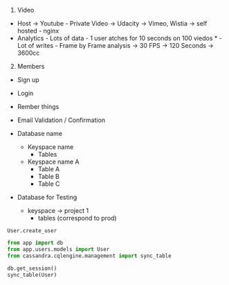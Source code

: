 1. Video
 - Host -> Youtube - Private Video -> Udacity
        -> Vimeo, Wistia
        -> self hosted - nginx
 - Analytics
        - Lots of data
        - 1 user atches for 10 seconds on 100 viedos *
        - Lot of writes
        - Frame by Frame analysis -> 30 FPS -> 120 Seconds
        -> 3600cc

2. Members
 - Sign up
 - Login
 - Rember things
 - Email Validation / Confirmation


- Database name
    - Keyspace name 
        - Tables
    - Keyspace name A
        - Table A 
        - Table B 
        - Table C 

- Database for Testing
    - keyspace -> project 1
        - tables (correspond to prod)


```
User.create_user
```

```python
from app import db
from app.users.models import User
from cassandra.cqlengine.management import sync_table

db.get_session()
sync_table(User)

```